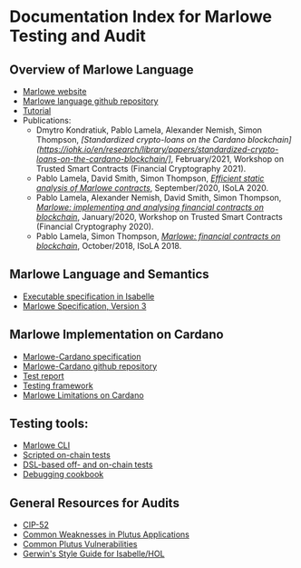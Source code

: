 # Documentation Index for Marlowe Testing and Audit


## Overview of Marlowe Language

-   [Marlowe website](https://marlowe-finance.io/)
-   [Marlowe language github repository](https://github.com/input-output-hk/marlowe/)
-   [Tutorial](https://play.marlowe-finance.io/doc/marlowe/tutorials/index.html)
-   Publications:
    -   Dmytro Kondratiuk, Pablo Lamela, Alexander Nemish, Simon Thompson, *[Standardized crypto-loans on the Cardano blockchain](https://iohk.io/en/research/library/papers/standardized-crypto-loans-on-the-cardano-blockchain/]*, February/2021, Workshop on Trusted Smart Contracts (Financial Cryptography 2021).
    -   Pablo Lamela, David Smith, Simon Thompson, *[Efficient static analysis of Marlowe contracts](https://iohk.io/en/research/library/papers/efficient-static-analysis-of-marlowe-contracts/)*, September/2020, ISoLA 2020.
    -   Pablo Lamela, Alexander Nemish, David Smith, Simon Thompson, *[Marlowe: implementing and analysing financial contracts on blockchain](https://iohk.io/en/research/library/papers/marlowe-implementing-and-analysing-financial-contracts-on-blockchain/)*, January/2020, Workshop on Trusted Smart Contracts (Financial Cryptography 2020).
    -   Pablo Lamela, Simon Thompson, *[Marlowe: financial contracts on blockchain](https://iohk.io/en/research/library/papers/marlowe-financial-contracts-on-blockchain/)*, October/2018, ISoLA 2018.


## Marlowe Language and Semantics

-   [Executable specification in Isabelle](https://github.com/input-output-hk/marlowe/isabelle/)
-   [Marlowe Specification, Version 3](../specification/marlowe-isabelle-specification-4f9fa249fa51ec09a4f286099d5399eb4301ed49.pdf)


## Marlowe Implementation on Cardano

-   [Marlowe-Cardano specification](../specification/marlowe-cardano-specification.md)
-   [Marlowe-Cardano github repository](https://github.com/input-output-hk/marlowe-cardano/)
-   [Test report](./test-report.md)
-   [Testing framework](../marlowe-test/)
-   [Marlowe Limitations on Cardano](best-practices.md)


## Testing tools:

-   [Marlowe CLI](../../marlowe-cli/ReadMe.md)
-   [Scripted on-chain tests](../../marlowe-cli/run-nonpab-tests.sh)
-   [DSL-based off- and on-chain tests](../../marlowe-cli/test/non-pab)
-   [Debugging cookbook](../debugging-cookbook.md)


## General Resources for Audits

-   [CIP-52](https://github.com/cardano-foundation/CIPs/tree/master/CIP-0052)
-   [Common Weaknesses in Plutus Applications](https://plutus--4604.org.readthedocs.build/en/4604/reference/common-weaknesses/index.html)
-   [Common Plutus Vulnerabilities](https://github.com/Plutonomicon/plutonomicon/blob/main/vulnerabilities.md)
-   [Gerwin's Style Guide for Isabelle/HOL](https://proofcraft.org/blog/isabelle-style.html)
